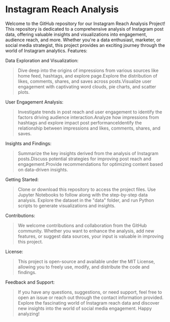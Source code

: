 # Instagram Reach Analysis
Welcome to the GitHub repository for our Instagram Reach Analysis Project! This repository is dedicated to a comprehensive analysis of Instagram post data, offering valuable insights and visualizations into engagement, audience reach, and more. Whether you're a data enthusiast, marketer, or social media strategist, this project provides an exciting journey through the world of Instagram analytics.
Features:

Data Exploration and Visualization:
 > Dive deep into the origins of impressions from various sources like home feed, hashtags, and explore page.Explore the distribution of likes, comments, shares, and saves across posts.Visualize user engagement with captivating word 
   clouds, pie charts, and scatter plots.

User Engagement Analysis:
 > Investigate trends in post reach and user engagement to identify the factors driving audience interaction.Analyze how impressions from hashtags and explore impact post performanceIdentify the relationship between impressions and likes, 
   comments, shares, and saves.

Insights and Findings:
 > Summarize the key insights derived from the analysis of Instagram posts.Discuss potential strategies for improving post reach and engagement.Provide recommendations for optimizing content based on data-driven insights.

Getting Started:
 > Clone or download this repository to access the project files.
 > Use Jupyter Notebooks to follow along with the step-by-step data analysis.
 > Explore the dataset in the "data" folder, and run Python scripts to generate visualizations and insights.

Contributions:
 > We welcome contributions and collaboration from the GitHub community. Whether you want to enhance the analysis, add new features, or suggest data sources, your input is valuable in improving this project.

License:
 > This project is open-source and available under the MIT License, allowing you to freely use, modify, and distribute the code and findings.

Feedback and Support:
 > If you have any questions, suggestions, or need support, feel free to open an issue or reach out through the contact information provided.
   Explore the fascinating world of Instagram reach data and discover new insights into the world of social media engagement. Happy analyzing!
